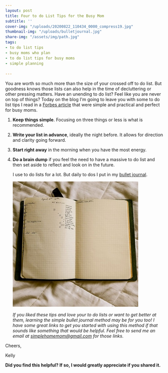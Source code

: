 ```yaml
---
layout: post
title: Four to do List Tips for the Busy Mom
subtitle: ''
cover-img: "/uploads/20200822_110434_0000_compress19.jpg"
thumbnail-img: "/uploads/bulletjournal.jpg"
share-img: "/assets/img/path.jpg"
tags:
- to do list tips
- busy moms who plan
- to do list tips for busy moms
- simple planning

---
```

You are worth so much more than the size of your crossed off to do list. But goodness knows those lists can also help in the time of decluttering or other pressing matters. Have an unending to do list? Feel like you are never on top of things? Today on the blog I'm going to leave you with some to do list tips I read in a [Forbes article](https://www.forbes.com/sites/vanessaloder/2014/06/02/five-best-to-do-list-tips/#3e25cede651b) that were simple and practical and perfect for busy moms.

1. **Keep things simple**. Focusing on three things or less is what is recommended.
2. **Write your list in advance**, ideally the night before. It allows for direction and clarity going forward.
3. **Start right away** in the morning when you have the most energy.
4. **Do a brain dump** if you feel the need to have a massive to do list and then set aside to reflect and look on in the future.

   I use to do lists for a lot. But daily to dos I put in my [bullet journal](http://www.bulletjournal.com/).

   ![A picture of my bullet journal.](/uploads/bulletjournal.jpg "bulletjournal")

   _If you liked these tips and love your to do lists or want to get better at them, learning the simple bullet journal method may be for you too! I have some great links to get you started with using this method if that sounds like something that would be helpful. Feel free to send me an email at_ [_simplehomemom@gmail.com_](mailto:eastcoastkellyb@gmail.com) _for those links._

Cheers,

Kelly

**Did you find this helpful? If so, I would greatly appreciate if you shared it.**